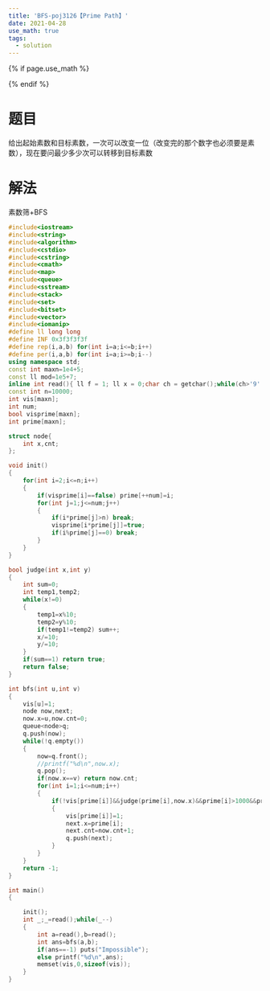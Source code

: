 ```yaml
---
title: 'BFS-poj3126【Prime Path】'
date: 2021-04-28
use_math: true
tags:
  - solution
---
```

{% if page.use_math %}  
<script type="text/javascript" id="MathJax-script" async  
  src="https://cdn.jsdelivr.net/npm/mathjax@3/es5/tex-mml-chtml.js">  
</script>  
<script>  
  MathJax = {  
    tex: {  
      inlineMath: [['$', '$'], ['\\(', '\\)']],  
      displayMath: [['$$', '$$'], ['\\[', '\\]']],  
      processEscapes: true  
    }  
  };  
</script>  
{% endif %}

# 题目  
给出起始素数和目标素数，一次可以改变一位（改变完的那个数字也必须要是素数），现在要问最少多少次可以转移到目标素数

# 解法
素数筛+BFS

```cpp 
#include<iostream>
#include<string>
#include<algorithm>
#include<cstdio>
#include<cstring>
#include<cmath>
#include<map>
#include<queue>
#include<sstream>
#include<stack>
#include<set>
#include<bitset>
#include<vector>
#include<iomanip>
#define ll long long
#define INF 0x3f3f3f3f
#define rep(i,a,b) for(int i=a;i<=b;i++)
#define per(i,a,b) for(int i=a;i>=b;i--)
using namespace std;
const int maxn=1e4+5;
const ll mod=1e5+7;
inline int read(){ ll f = 1; ll x = 0;char ch = getchar();while(ch>'9'||ch<'0') {if(ch=='-') f=-1; ch = getchar();}while(ch>='0'&&ch<='9') x = (x<<3) + (x<<1) + ch - '0',  ch = getchar();return x*f; } ;
const int n=10000;
int vis[maxn];
int num;
bool visprime[maxn];
int prime[maxn];

struct node{
    int x,cnt;
};

void init()
{
    for(int i=2;i<=n;i++)
    {
        if(visprime[i]==false) prime[++num]=i;
        for(int j=1;j<=num;j++)
        {
            if(i*prime[j]>n) break;
            visprime[i*prime[j]]=true;
            if(i%prime[j]==0) break;
        }
    }
}

bool judge(int x,int y)
{
    int sum=0;
    int temp1,temp2;
    while(x!=0)
    {
        temp1=x%10;
        temp2=y%10;
        if(temp1!=temp2) sum++;
        x/=10;
        y/=10;
    }
    if(sum==1) return true;
    return false;
}

int bfs(int u,int v)
{
    vis[u]=1;
    node now,next;
    now.x=u,now.cnt=0;
    queue<node>q;
    q.push(now);
    while(!q.empty())
    {
        now=q.front();
        //printf("%d\n",now.x);
        q.pop();
        if(now.x==v) return now.cnt;
        for(int i=1;i<=num;i++)
        {
            if(!vis[prime[i]]&&judge(prime[i],now.x)&&prime[i]>1000&&prime[i]<10000)
            {
                vis[prime[i]]=1;
                next.x=prime[i];
                next.cnt=now.cnt+1;
                q.push(next);
            }
        }
    }
    return -1;
}

int main()
{

    init();
    int _;_=read();while(_--)
    {
        int a=read(),b=read();
        int ans=bfs(a,b);
        if(ans==-1) puts("Impossible");
        else printf("%d\n",ans);
        memset(vis,0,sizeof(vis));
    }
}
```
